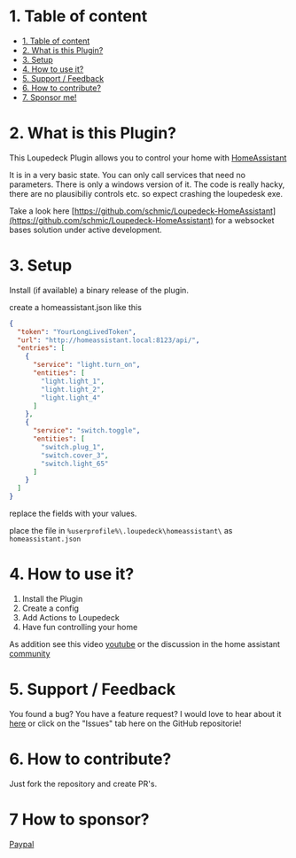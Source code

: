 # 1. Table of content
- [1. Table of content](#1-table-of-content)
- [2. What is this Plugin?](#2-what-is-this-plugin)
- [3. Setup](#3-setup)
- [4. How to use it?](#5-how-to-use-it)
- [5. Support / Feedback](#4-support--feedback)
- [6. How to contribute?](#6-how-to-contribute)
- [7. Sponsor me!](#7-how-to-sponsor)

# 2. What is this Plugin?
This Loupedeck Plugin allows you to control your home with [HomeAssistant](https://homeassistant.io)

It is in a very basic state. You can only call services that need no parameters.
There is only a windows version of it.
The code is really hacky, there are no plausibiliy controls etc. so expect crashing the loupedesk exe.

Take a look here [https://github.com/schmic/Loupedeck-HomeAssistant](https://github.com/schmic/Loupedeck-HomeAssistant) for a websocket bases solution under active development.

# 3. Setup
Install (if available) a binary release of the plugin.

create a homeassistant.json like this 
```json
{
  "token": "YourLongLivedToken",
  "url": "http://homeassistant.local:8123/api/",
  "entries": [
    {
      "service": "light.turn_on",
      "entities": [
        "light.light_1",
        "light.light_2",
        "light.light_4"
      ]
    },
    {
      "service": "switch.toggle",
      "entities": [
        "switch.plug_1",
        "switch.cover_3",
        "switch.light_65"
      ]
    }
  ]
}
```
replace the fields with your values.

place the file in `%userprofile%\.loupedeck\homeassistant\` as `homeassistant.json`

# 4. How to use it?

1. Install the Plugin
2. Create a config 
3. Add Actions to Loupedeck
4. Have fun controlling your home

As addition see this video [youtube](https://youtu.be/9kJEw0r1UN4) or the discussion in the home assistant [community](https://community.home-assistant.io/t/use-a-loupedeck-as-a-panel-for-homeassistant/486240) 

# 5. Support / Feedback
You found a bug? You have a feature request? I would love to hear about it [here](https://github.com/lubeda/Loupedeck-HomeAssistantPlugin/issues/new/choose) or click on the "Issues" tab here on the GitHub repositorie!

# 6. How to contribute?

Just fork the repository and create PR's.

# 7 How to sponsor?

[Paypal](https://www.paypal.com/donate/?hosted_button_id=FZDKSLQ46HJTU)
